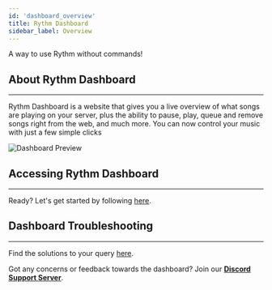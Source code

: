 ```yaml
---
id: 'dashboard_overview'
title: Rythm Dashboard
sidebar_label: Overview
---
```

A way to use Rythm without commands!

## About Rythm Dashboard
---
Rythm Dashboard is a website that gives you a live overview of what songs are playing on your server, plus the ability to pause, play, queue and remove songs right from the web, and much more. You can now control your music with just a few simple clicks

![Dashboard Preview](/img/docs/dashboard/db-preview.png)

## Accessing Rythm Dashboard
---
Ready? Let's get started by following [here](/dashboard_usage).

## Dashboard Troubleshooting
---
Find the solutions to your query [here](/dashboard_troubleshooting).

Got any concerns or feedback towards the dashboard? Join our [**Discord Support Server**](https://rythm.fm/support).
